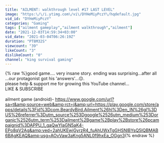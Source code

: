 ```yaml
---
title: "AILMENT: walkthrough level #17 LAST LEVEL"
image: "https:\/\/i.ytimg.com\/vi\/DYHeMiyPczY\/hqdefault.jpg"
vid_id: "DYHeMiyPczY"
categories: "Gaming"
tags: ["ailment gameplay","ailment walkthrough","ailment"]
date: "2021-12-03T14:59:34+03:00"
vid_date: "2021-03-04T06:26:19Z"
duration: "PT8M32S"
viewcount: "39"
likeCount: "3"
dislikeCount: "0"
channel: "king survival gaming"
---
```

{% raw %}good game.... very insane story. ending was surprising...after all ...our protagonist got his 'answers'...😔.<br /> please help &amp; support me for growing this YouTube channel...<br />LIKE &amp; SUBSCRIBE<br /><br />ailment game (android)- <a rel="nofollow" target="blank" href="https://www.google.com/url?sa=t&amp;source=web&amp;rct=j&amp;url=https://play.google.com/store/apps/details%3Fid%3Dcom.BeardyBird.Ailment%26hl%3Den_IN%26gl%3DUS%26referrer%3Dutm_source%253Dgoogle%2526utm_medium%253Dorganic%2526utm_term%253Dailment%2Bgame%2Bplay%2Bstore%26pcampaignid%3DAPPU_1_gaQwYIaGN5aK4-EPo8qV2Ag&amp;ved=2ahUKEwjGyrzR4_fuAhUWxTgGHSNlBYsQ5IQBMAB6BAgKEAQ&amp;usg=AOvVaw3aKng5ANL0f9hxEa_OGgn3">https://www.google.com/url?sa=t&amp;source=web&amp;rct=j&amp;url=https://play.google.com/store/apps/details%3Fid%3Dcom.BeardyBird.Ailment%26hl%3Den_IN%26gl%3DUS%26referrer%3Dutm_source%253Dgoogle%2526utm_medium%253Dorganic%2526utm_term%253Dailment%2Bgame%2Bplay%2Bstore%26pcampaignid%3DAPPU_1_gaQwYIaGN5aK4-EPo8qV2Ag&amp;ved=2ahUKEwjGyrzR4_fuAhUWxTgGHSNlBYsQ5IQBMAB6BAgKEAQ&amp;usg=AOvVaw3aKng5ANL0f9hxEa_OGgn3</a>{% endraw %}
